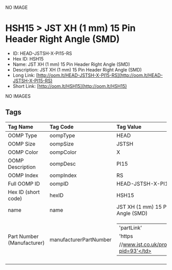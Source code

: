 


  
NO IMAGE  
# HSH15 > JST XH (1 mm) 15 Pin Header Right Angle (SMD)

- ID: HEAD-JSTSH-X-PI15-RS
- Hex ID: HSH15
- Name: JST XH (1 mm) 15 Pin Header Right Angle (SMD)
- Description: JST XH (1 mm) 15 Pin Header Right Angle (SMD)
- Long Link: [http://oom.lt/HEAD-JSTSH-X-PI15-RS](http://oom.lt/HEAD-JSTSH-X-PI15-RS)
- Short Link: [http://oom.lt/HSH15](http://oom.lt/HSH15)
  
NO IMAGES  
## Tags
  

|Tag Name|Tag Code|Tag Value|
| :--- | :--- | :--- |
|OOMP Type|oompType|HEAD|
|OOMP Size|oompSize|JSTSH|
|OOMP Color|oompColor|X|
|OOMP Description|oompDesc|PI15|
|OOMP Index|oompIndex|RS|
|Full OOMP ID|oompID|HEAD-JSTSH-X-PI15-RS|
|Hex ID (short code)|hexID|HSH15|
|name|name|JST XH (1 mm) 15 Pin Header Right Angle (SMD)|
|Part Number (Manufacturer)|manufacturerPartNumber|<table><tr><td>'partLink'</td></tr><tr><td> 'https</td></tr><tr><td>//www.jst.co.uk/productSeries.php?pid=93'</td></tr></table>|
||||
